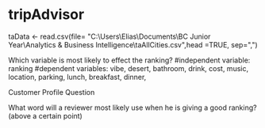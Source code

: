# tripAdvisor

taData <- read.csv(file= "C:\\Users\\Elias\\Documents\\BC Junior Year\\Analytics & Business Intelligence\\taAllCities.csv",head =TRUE, sep=",")

Which variable is most likely to effect the ranking?
#independent variable: ranking
#dependent variables: vibe, desert, bathroom, drink, cost, music, location, parking, lunch, breakfast, dinner, 


Customer Profile Question

What word will a reviewer most likely use when he is giving a good ranking? (above a certain point) 
